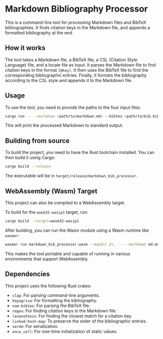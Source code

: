 # Markdown Bibliography Processor

This is a command-line tool for processing Markdown files and BibTeX bibliographies. It finds citation keys in the Markdown file, and appends a formatted bibliography at the end.

## How it works

The tool takes a Markdown file, a BibTeX file, a CSL (Citation Style Language) file, and a locale file as input. It parses the Markdown file to find citation keys in the format `[@key]`. It then uses the BibTeX file to find the corresponding bibliographic entries. Finally, it formats the bibliography according to the CSL style and appends it to the Markdown file.

## Usage

To use the tool, you need to provide the paths to the four input files:

```bash
cargo run -- --markdown <path/to/markdown.md> --bibtex <path/to/bib.bib> --csl <path/to/style.csl> --locale <path/to/locale.xml>
```

This will print the processed Markdown to standard output.

## Building from source

To build the project, you need to have the Rust toolchain installed. You can then build it using Cargo:

```bash
cargo build --release
```

The executable will be in `target/release/markdown_bib_processor`.

## WebAssembly (Wasm) Target

This project can also be compiled to a WebAssembly target.

To build for the `wasm32-wasip1` target, run:
```bash
cargo build --target=wasm32-wasip1
```

After building, you can run the Wasm module using a Wasm runtime like `wasmer`:
```bash
wasmer run markdown_bib_processor.wasm --mapdir /:. -- --markdown md.md     --bibtex bib.bib     --csl chicago.csl     --locale locales-en-US.xml
```

This makes the tool portable and capable of running in various environments that support WebAssembly.

## Dependencies

This project uses the following Rust crates:

- `clap`: For parsing command-line arguments.
- `hayagriva`: For formatting the bibliography.
- `nom-bibtex`: For parsing the BibTeX file.
- `regex`: For finding citation keys in the Markdown file.
- `levenshtein`: For finding the closest match for a citation key.
- `linked-hash-map`: To preserve the order of the bibliographic entries.
- `serde`: For serialization.
- `once_cell`: For one-time initialization of static values.
